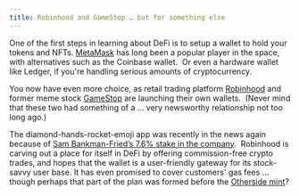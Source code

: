 ```yaml
---
title: Robinhood and GameStop … but for something else
---
```

One of the first steps in learning about DeFi is to setup a wallet to hold your tokens and NFTs. [MetaMask](https://metamask.io/) has long been a popular player in the space, with alternatives such as the Coinbase wallet.  Or even a hardware wallet like Ledger, if you're handling serious amounts of cryptocurrency.

You now have even more choice, as retail trading platform [Robinhood](https://www.theblockcrypto.com/linked/147333/robinhood-launches-defi-wallet-to-rival-metamask) and former meme stock [GameStop](https://www.theverge.com/2022/5/23/23137703/gamestop-wallet-crypto-nft-launch-web3) are launching their own wallets.  (Never mind that these two had something of a … very newsworthy relationship not too long ago.)

The diamond-hands-rocket-emoji app was recently in the news again because of [Sam Bankman-Fried’s 7.6% stake in the company](https://www.theblockcrypto.com/post/146681/sbf-takes-a-7-6-stake-in-robinhood).  Robinhood is carving out a place for itself in DeFi by offering commission-free crypto trades, and hopes that the wallet is a user-friendly gateway for its stock-savvy user base. It has even promised to cover customers' gas fees … though perhaps that part of the plan was formed before the [Otherside mint](https://nftplazas.com/backlash-as-otherside-nft-mint-gas-fees/)?